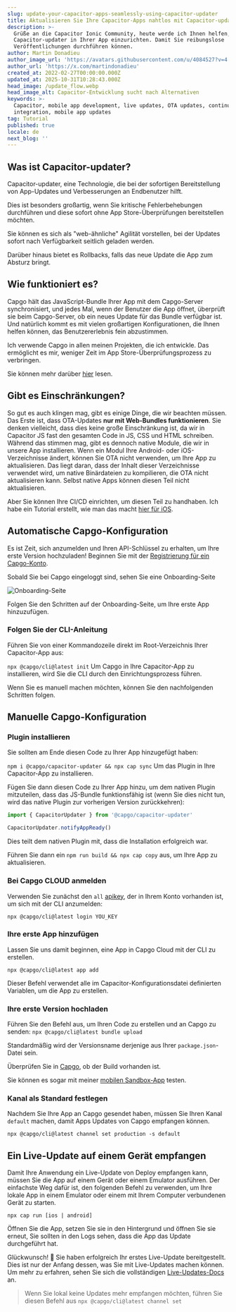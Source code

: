 ```yaml
---
slug: update-your-capacitor-apps-seamlessly-using-capacitor-updater
title: Aktualisieren Sie Ihre Capacitor-Apps nahtlos mit Capacitor-updater
description: >-
  Grüße an die Capacitor Ionic Community, heute werde ich Ihnen helfen,
  Capacitor-updater in Ihrer App einzurichten. Damit Sie reibungslose
  Veröffentlichungen durchführen können.
author: Martin Donadieu
author_image_url: 'https://avatars.githubusercontent.com/u/4084527?v=4'
author_url: 'https://x.com/martindonadieu'
created_at: 2022-02-27T00:00:00.000Z
updated_at: 2025-10-31T10:28:43.000Z
head_image: /update_flow.webp
head_image_alt: Capacitor-Entwicklung sucht nach Alternativen
keywords: >-
  Capacitor, mobile app development, live updates, OTA updates, continuous
  integration, mobile app updates
tag: Tutorial
published: true
locale: de
next_blog: ''
---
```

## Was ist Capacitor-updater?

Capacitor-updater, eine Technologie, die bei der sofortigen Bereitstellung von App-Updates und Verbesserungen an Endbenutzer hilft.

Dies ist besonders großartig, wenn Sie kritische Fehlerbehebungen durchführen und diese sofort ohne App Store-Überprüfungen bereitstellen möchten.

Sie können es sich als "web-ähnliche" Agilität vorstellen, bei der Updates sofort nach Verfügbarkeit seitlich geladen werden.

Darüber hinaus bietet es Rollbacks, falls das neue Update die App zum Absturz bringt.

## Wie funktioniert es?

Capgo hält das JavaScript-Bundle Ihrer App mit dem Capgo-Server synchronisiert, und jedes Mal, wenn der Benutzer die App öffnet, überprüft sie beim Capgo-Server, ob ein neues Update für das Bundle verfügbar ist. Und natürlich kommt es mit vielen großartigen Konfigurationen, die Ihnen helfen können, das Benutzererlebnis fein abzustimmen.

Ich verwende Capgo in allen meinen Projekten, die ich entwickle. Das ermöglicht es mir, weniger Zeit im App Store-Überprüfungsprozess zu verbringen.

Sie können mehr darüber [hier](https://capgo.app/) lesen.

## Gibt es Einschränkungen?

So gut es auch klingen mag, gibt es einige Dinge, die wir beachten müssen.
Das Erste ist, dass OTA-Updates __nur mit Web-Bundles funktionieren__.
Sie denken vielleicht, dass dies keine große Einschränkung ist, da wir in Capacitor JS fast den gesamten Code in JS, CSS und HTML schreiben.
Während das stimmen mag, gibt es dennoch native Module, die wir in unsere App installieren.
Wenn ein Modul Ihre Android- oder iOS-Verzeichnisse ändert, können Sie OTA nicht verwenden, um Ihre App zu aktualisieren.
Das liegt daran, dass der Inhalt dieser Verzeichnisse verwendet wird, um native Binärdateien zu kompilieren, die OTA nicht aktualisieren kann.
Selbst native Apps können diesen Teil nicht aktualisieren.

Aber Sie können Ihre CI/CD einrichten, um diesen Teil zu handhaben. Ich habe ein Tutorial erstellt, wie man das macht [hier für iOS](https://capgo.app/blog/automatic-capacitor-android-build-github-action/).

## Automatische Capgo-Konfiguration

Es ist Zeit, sich anzumelden und Ihren API-Schlüssel zu erhalten, um Ihre erste Version hochzuladen! Beginnen Sie mit der [Registrierung für ein Capgo-Konto](/register/).

Sobald Sie bei Capgo eingeloggt sind, sehen Sie eine Onboarding-Seite

![Onboarding-Seite](/onboarding_1_new.webp)

Folgen Sie den Schritten auf der Onboarding-Seite, um Ihre erste App hinzuzufügen.

### Folgen Sie der CLI-Anleitung

Führen Sie von einer Kommandozeile direkt im Root-Verzeichnis Ihrer Capacitor-App aus:

`npx @capgo/cli@latest init`
Um Capgo in Ihre Capacitor-App zu installieren, wird Sie die CLI durch den Einrichtungsprozess führen.

Wenn Sie es manuell machen möchten, können Sie den nachfolgenden Schritten folgen.

## Manuelle Capgo-Konfiguration

### Plugin installieren

Sie sollten am Ende diesen Code zu Ihrer App hinzugefügt haben:

`npm i @capgo/capacitor-updater && npx cap sync`
Um das Plugin in Ihre Capacitor-App zu installieren.

Fügen Sie dann diesen Code zu Ihrer App hinzu, um dem nativen Plugin mitzuteilen, dass das JS-Bundle funktionsfähig ist (wenn Sie dies nicht tun, wird das native Plugin zur vorherigen Version zurückkehren):

```js
import { CapacitorUpdater } from '@capgo/capacitor-updater'

CapacitorUpdater.notifyAppReady()
```

Dies teilt dem nativen Plugin mit, dass die Installation erfolgreich war.

Führen Sie dann ein `npm run build && npx cap copy` aus, um Ihre App zu aktualisieren.

### Bei Capgo CLOUD anmelden

Verwenden Sie zunächst den `all` [apikey](https://console.capgo.app/dashboard/apikeys/), der in Ihrem Konto vorhanden ist, um sich mit der CLI anzumelden:

`npx @capgo/cli@latest login YOU_KEY`

### Ihre erste App hinzufügen

Lassen Sie uns damit beginnen, eine App in Capgo Cloud mit der CLI zu erstellen.

`npx @capgo/cli@latest app add`

Dieser Befehl verwendet alle im Capacitor-Konfigurationsdatei definierten Variablen, um die App zu erstellen.

### Ihre erste Version hochladen

Führen Sie den Befehl aus, um Ihren Code zu erstellen und an Capgo zu senden:
`npx @capgo/cli@latest bundle upload`

Standardmäßig wird der Versionsname derjenige aus Ihrer `package.json`-Datei sein.

Überprüfen Sie in [Capgo](https://console.capgo.app/), ob der Build vorhanden ist.

Sie können es sogar mit meiner [mobilen Sandbox-App](https://capgo.app/app_mobile/) testen.

### Kanal als Standard festlegen

Nachdem Sie Ihre App an Capgo gesendet haben, müssen Sie Ihren Kanal `default` machen, damit Apps Updates von Capgo empfangen können.

`npx @capgo/cli@latest channel set production -s default`

## Ein Live-Update auf einem Gerät empfangen

Damit Ihre Anwendung ein Live-Update von Deploy empfangen kann, müssen Sie die App auf einem Gerät oder einem Emulator ausführen. Der einfachste Weg dafür ist, den folgenden Befehl zu verwenden, um Ihre lokale App in einem Emulator oder einem mit Ihrem Computer verbundenen Gerät zu starten.

    npx cap run [ios | android]

Öffnen Sie die App, setzen Sie sie in den Hintergrund und öffnen Sie sie erneut, Sie sollten in den Logs sehen, dass die App das Update durchgeführt hat.

Glückwunsch! 🎉 Sie haben erfolgreich Ihr erstes Live-Update bereitgestellt. Dies ist nur der Anfang dessen, was Sie mit Live-Updates machen können. Um mehr zu erfahren, sehen Sie sich die vollständigen [Live-Updates-Docs](/docs/plugin/cloud-mode/getting-started/) an.

> Wenn Sie lokal keine Updates mehr empfangen möchten, führen Sie diesen Befehl aus
`npx @capgo/cli@latest channel set`
